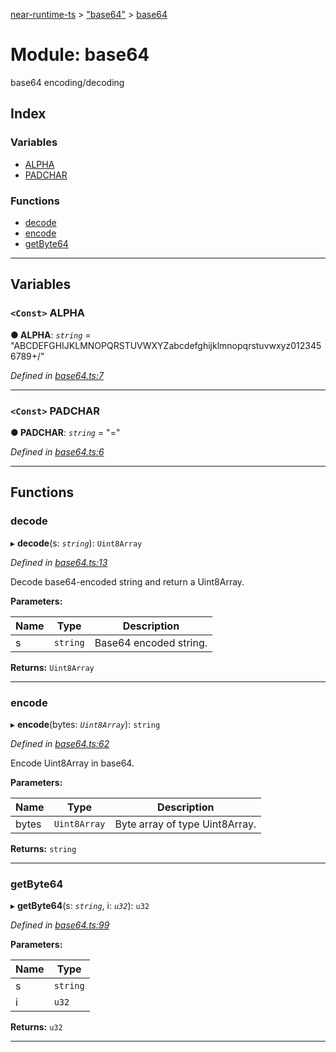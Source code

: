 [near-runtime-ts](../README.md) > ["base64"](../modules/_base64_.md) > [base64](../modules/_base64_.base64.md)

# Module: base64

base64 encoding/decoding

## Index

### Variables

* [ALPHA](_base64_.base64.md#alpha)
* [PADCHAR](_base64_.base64.md#padchar)

### Functions

* [decode](_base64_.base64.md#decode)
* [encode](_base64_.base64.md#encode)
* [getByte64](_base64_.base64.md#getbyte64)

---

## Variables

<a id="alpha"></a>

### `<Const>` ALPHA

**● ALPHA**: *`string`* = "ABCDEFGHIJKLMNOPQRSTUVWXYZabcdefghijklmnopqrstuvwxyz0123456789+/"

*Defined in [base64.ts:7](https://github.com/nearprotocol/near-runtime-ts/blob/4babdd3/assembly/base64.ts#L7)*

___
<a id="padchar"></a>

### `<Const>` PADCHAR

**● PADCHAR**: *`string`* = "="

*Defined in [base64.ts:6](https://github.com/nearprotocol/near-runtime-ts/blob/4babdd3/assembly/base64.ts#L6)*

___

## Functions

<a id="decode"></a>

###  decode

▸ **decode**(s: *`string`*): `Uint8Array`

*Defined in [base64.ts:13](https://github.com/nearprotocol/near-runtime-ts/blob/4babdd3/assembly/base64.ts#L13)*

Decode base64-encoded string and return a Uint8Array.

**Parameters:**

| Name | Type | Description |
| ------ | ------ | ------ |
| s | `string` |  Base64 encoded string. |

**Returns:** `Uint8Array`

___
<a id="encode"></a>

###  encode

▸ **encode**(bytes: *`Uint8Array`*): `string`

*Defined in [base64.ts:62](https://github.com/nearprotocol/near-runtime-ts/blob/4babdd3/assembly/base64.ts#L62)*

Encode Uint8Array in base64.

**Parameters:**

| Name | Type | Description |
| ------ | ------ | ------ |
| bytes | `Uint8Array` |  Byte array of type Uint8Array. |

**Returns:** `string`

___
<a id="getbyte64"></a>

###  getByte64

▸ **getByte64**(s: *`string`*, i: *`u32`*): `u32`

*Defined in [base64.ts:99](https://github.com/nearprotocol/near-runtime-ts/blob/4babdd3/assembly/base64.ts#L99)*

**Parameters:**

| Name | Type |
| ------ | ------ |
| s | `string` |
| i | `u32` |

**Returns:** `u32`

___


